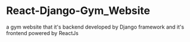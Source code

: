 # React-Django-Gym_Website
a gym website that it's backend developed by Django framework and it's frontend powered by ReactJs 
